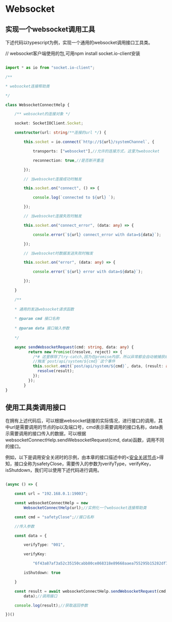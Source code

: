 # Websocket

## 实现一个websocket调用工具

下述代码以typescript为例，实现一个通用的websocket调用接口工具类。

// websocket客户端使用的包,可用npm install socket.io-client安装
```ts

import * as io from "socket.io-client";

/**

* websocket连接帮助类

*/

class WebsocketConnectHelp {

    /** websocket的连接对象 */

    socket: SocketIOClient.Socket;

    constructor(url: string/**连接的url */) {

        this.socket = io.connect(`http://${url}/systemChannel`, {

            transports: ["websocket"],//允许的连接方式，这里为websocket

            reconnection: true,//是否断开重连

        });

        // 当websocket连接成功时触发

        this.socket.on("connect", () => {

            console.log(`connected to ${url} `);

        });

        // 当websocket连接失败时触发

        this.socket.on("connect_error", (data: any) => {

            console.error(`${url} connect_error with data=${data}`);

        });

        // 当websocket时数据发送失败时触发

        this.socket.on("error", (data: any) => {

            console.error(`${url} error with data=${data}`);

        });

    }

    /**
    
    * 通用的发送websocket请求函数
    
    * @param cmd 接口名称
    
    * @param data 接口输入参数
    
    */

    async sendWebsocketRequest(cmd: string, data: any) {
          return new Promise((resolve, reject) => {
            /*# 这里移除了try-catch,因为在promise内部，所以异常都会自动被捕获成为reject的结果，不会显得臃肿 */
            //触发`post/api/system/${cmd}`这个事件
            this.socket.emit(`post/api/system/${cmd}`, data, (result: any) => {
              resolve(result);
            });
          });
        }
}
```

## 使用工具类调用接口

在拥有上述代码后，可以根据websocket链接的实际情况，进行接口的调用，其中url是需要调用的节点的ip以及端口号，cmd表示需要调用的接口名称，data表示需要调用的接口传入的数据，可以根据websocketConnectHelp.sendWebsocketRequest(cmd,
data)函数，调用不同的接口。

例如，以下是调用安全关闭时的示例，由本章的接口描述中的\<[安全关闭节点](#_安全关闭节点)\>得知，接口全称为safetyClose，需要传入的参数为verifyType，verifyKey，isShutdown，我们可以使用下述代码进行调用。
```ts

(async () => {

    const url = "192.168.0.1:19003";

    const websocketConnectHelp = new
        WebsocketConnectHelp(url);//实例化一个websocket连接帮助类

    const cmd = "safetyClose";//接口名称

    //传入参数

    const data = {

        verifyType: "001",

        verifyKey:

            "6f43a87af3a52c35150cabb80ce868318e89668aaea755295b15282df7bd89f3",

        isShutdown: true

    }

    const result = await websocketConnectHelp.sendWebsocketRequest(cmd,
        data);//调用接口

    console.log(result);//获取返回参数

})()
```
